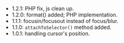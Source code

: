 * 1.2.1: PHP fix, js clean up.
* 1.2.0: format() added; PHP implementation.
* 1.1.1: focusin/focusout instead of focus/blur.
* 1.1.0: `attachToSelector()` method added.
* 1.0.1: handling cursor's position.
